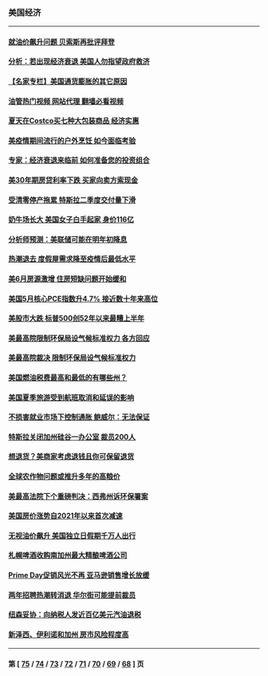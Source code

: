 ### 美国经济
---
#### [就油价飙升问题 贝索斯再批评拜登](../../pages/ncid1078158/n13772758.md?07040845) 
#### [分析：若出现经济衰退 美国人勿指望政府救济](../../pages/ncid1078158/n13772717.md?07040845) 
#### [【名家专栏】美国通货膨胀的其它原因](../../pages/ncid1078158/n13772617.md?07040845) 
#### [油管热门视频 网站代理 翻墙必看视频](http://209.222.30.114:81/youtube.html?07040845)
#### [夏天在Costco买七种大包装商品 经济实惠](../../pages/ncid1078158/n13762553.md?07040845) 
#### [美疫情期间流行的户外烹饪 如今面临考验](../../pages/ncid1078158/n13772365.md?07040845) 
#### [专家：经济衰退来临前 如何准备您的投资组合](../../pages/ncid1078158/n13772364.md?07040845) 
#### [美30年期房贷利率下跌 买家向卖方索现金](../../pages/ncid1078158/n13772295.md?07040845) 
#### [受清零停产拖累 特斯拉二季度交付量下滑](../../pages/ncid1078158/n13772234.md?07040845) 
#### [奶牛场长大 美国女子白手起家 身价116亿](../../pages/ncid1078158/n13770994.md?07040845) 
#### [分析师预测：美联储可能在明年初降息](../../pages/ncid1078158/n13772057.md?07040845) 
#### [热潮退去 度假屋需求降至疫情后最低水平](../../pages/ncid1078158/n13771913.md?07040845) 
#### [美6月房源激增 住房短缺问题开始缓和](../../pages/ncid1078158/n13771588.md?07040845) 
#### [美国5月核心PCE指数升4.7% 接近数十年来高位](../../pages/ncid1078158/n13770992.md?07040845) 
#### [美股市大跌 标普500创52年以来最糟上半年](../../pages/ncid1078158/n13770988.md?07040845) 
#### [美最高院限制环保局设气候标准权力 各方回应](../../pages/ncid1078158/n13770901.md?07040845) 
#### [美最高院裁决 限制环保局设气候标准权力](../../pages/ncid1078158/n13770868.md?07040845) 
#### [美国燃油税费最高和最低的有哪些州？](../../pages/ncid1078158/n13770341.md?07040845) 
#### [美国夏季旅游受到航班取消和延误的影响](../../pages/ncid1078158/n13770276.md?07040845) 
#### [不损害就业市场下控制通胀 鲍威尔：无法保证](../../pages/ncid1078158/n13770190.md?07040845) 
#### [特斯拉关闭加州硅谷一办公室 裁员200人](../../pages/ncid1078158/n13770149.md?07040845) 
#### [想退货？美商家考虑退钱且你可保留退货](../../pages/ncid1078158/n13769661.md?07040845) 
#### [全球农作物问题或推升多年的高粮价](../../pages/ncid1078158/n13769592.md?07040845) 
#### [美最高法院下个重磅判决：西弗州诉环保署案](../../pages/ncid1078158/n13769362.md?07040845) 
#### [美国房价涨势自2021年以来首次减速](../../pages/ncid1078158/n13769511.md?07040845) 
#### [无视油价飙升 美国独立日假期千万人出行](../../pages/ncid1078158/n13769490.md?07040845) 
#### [札幌啤酒收购南加州最大精酿啤酒公司](../../pages/ncid1078158/n13768291.md?07040845) 
#### [Prime Day促销风光不再 亚马逊销售增长放缓](../../pages/ncid1078158/n13768791.md?07040845) 
#### [两年招聘热潮转消退 华尔街可能提前裁员](../../pages/ncid1078158/n13768737.md?07040845) 
#### [纽森妥协：向纳税人发近百亿美元汽油退税](../../pages/ncid1078158/n13768765.md?07040845) 
#### [新泽西、伊利诺和加州 房市风险程度高](../../pages/ncid1078158/n13768427.md?07040845) 

---
#### 第 [ [75](./75.md?07040845) / [74](./74.md?07040845) / [73](./73.md?07040845) / [72](./72.md?07040845) / [71](./71.md?07040845) / [70](./70.md?07040845) / [69](./69.md?07040845) / [68](./68.md?07040845) ] 页
